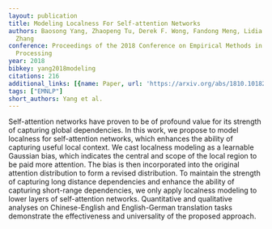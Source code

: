 ```yaml
---
layout: publication
title: Modeling Localness For Self-attention Networks
authors: Baosong Yang, Zhaopeng Tu, Derek F. Wong, Fandong Meng, Lidia S. Chao, Tong
  Zhang
conference: Proceedings of the 2018 Conference on Empirical Methods in Natural Language
  Processing
year: 2018
bibkey: yang2018modeling
citations: 216
additional_links: [{name: Paper, url: 'https://arxiv.org/abs/1810.10182'}]
tags: ["EMNLP"]
short_authors: Yang et al.
---
```

Self-attention networks have proven to be of profound value for its strength
of capturing global dependencies. In this work, we propose to model localness
for self-attention networks, which enhances the ability of capturing useful
local context. We cast localness modeling as a learnable Gaussian bias, which
indicates the central and scope of the local region to be paid more attention.
The bias is then incorporated into the original attention distribution to form
a revised distribution. To maintain the strength of capturing long distance
dependencies and enhance the ability of capturing short-range dependencies, we
only apply localness modeling to lower layers of self-attention networks.
Quantitative and qualitative analyses on Chinese-English and English-German
translation tasks demonstrate the effectiveness and universality of the
proposed approach.